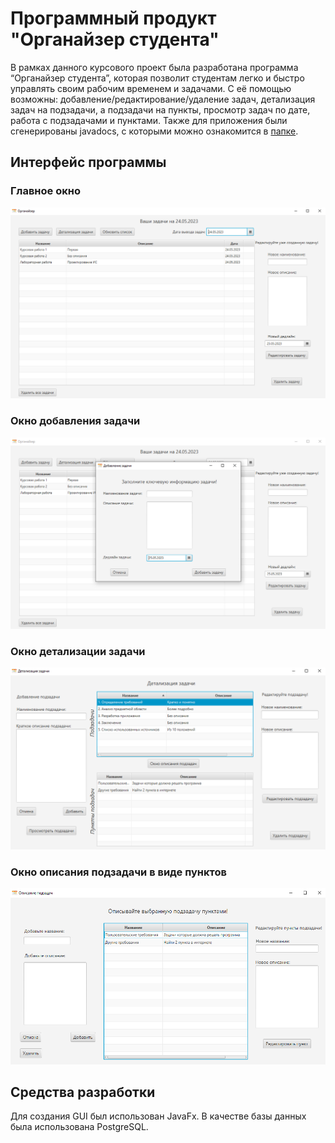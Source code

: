 # Программный продукт "Органайзер студента"
В рамках данного курсового проект была разработана программа “Органайзер студента”, которая позволит студентам легко и быстро управлять своим рабочим временем и задачами.
С её помощью возможны: добавление/редактирование/удаление задач, детализация задач на подзадачи, а подзадачи на пункты, просмотр задач по дате, работа с подзадачами и пунктами.
Также для приложения были сгенерированы javadocs, с которыми можно ознакомится в [папке](https://github.com/Sergej-G/Student-Organaizer-TaskMaster/tree/master/JavaDocs). 

## Интерфейс программы
### Главное окно
![Главное окно](imgForInter/1.PNG)

### Окно добавления задачи
![Окно добавления задачи](imgForInter/2.PNG)

### Окно детализации задачи
![Окно детализации задачи](imgForInter/3.PNG)

### Окно описания подзадачи в виде пунктов
![Окно описания подзадачи в виде пунктов](imgForInter/4.PNG)

## Средства разработки
Для создания GUI был использован JavaFx. В качестве базы данных была использована PostgreSQL.
